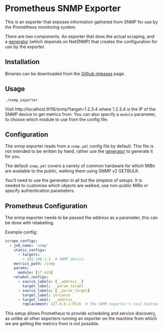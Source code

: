 # Prometheus SNMP Exporter

This is an exporter that exposes information gathered from SNMP
for use by the Prometheus monitoring system.

There are two components. An exporter that does the actual scraping, and a
[generator](generator/) (which depends on NetSNMP) that creates the
configuration for use by the exporter.

## Installation

Binaries can be downloaded from the [Github
releases](https://github.com/prometheus/snmp_exporter/releases) page.

## Usage

```
./snmp_exporter
```

Visit http://localhost:9116/snmp?target=1.2.3.4 where 1.2.3.4 is the IP of the
SNMP device to get metrics from. You can also specify a `module` parameter, to
choose which module to use from the config file.

## Configuration

The snmp exporter reads from a `snmp.yml` config file by default. This file is
not intended to be written by hand, rather use the [generator](generator/) to
generate it for you.

The default `snmp.yml` covers a variety of common hardware for which
MIBs are available to the public, walking them using SNMP v2 GETBULK.

You'll need to use the generator in all but the simplest of setups. It is
needed to customise which objects are walked, use non-public MIBs or specify
authentication parameters.

## Prometheus Configuration

The snmp exporter needs to be passed the address as a parameter, this can be
done with relabelling.

Example config:
```YAML
scrape_configs:
  - job_name: 'snmp'
    static_configs:
      - targets:
        - 192.168.1.2  # SNMP device.
    metrics_path: /snmp
    params:
      module: [if_mib]
    relabel_configs:
      - source_labels: [__address__]
        target_label: __param_target
      - source_labels: [__param_target]
        target_label: instance
      - target_label: __address__
        replacement: 127.0.0.1:9116  # The SNMP exporter's real hostname:port.
```

This setup allows Prometheus to provide scheduling and service discovery, as
unlike all other exporters running an exporter on the machine from which we are
getting the metrics from is not possible.
